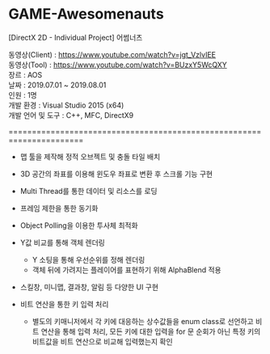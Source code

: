 # GAME-Awesomenauts
[DirectX 2D - Individual Project] 어썸너츠

동영상(Client)    : https://www.youtube.com/watch?v=jgt_VzlvIEE
<br/>동영상(Tool)      : https://www.youtube.com/watch?v=BUzxY5WcQXY
<br/>장르              : AOS
<br/>날짜              : 2019.07.01 ~ 2019.08.01
<br/>인원              : 1명
<br/>개발 환경         : Visual Studio 2015 (x64)
<br/>개발 언어 및 도구  : C++, MFC, DirectX9

======================================================================

* 맵 툴을 제작해 정적 오브젝트 및 충돌 타일 배치

* 3D 공간의 좌표를 이용해 윈도우 좌표로 변환 후 스크롤 기능 구현

* Multi Thread를 통한 데이터 및 리소스를 로딩

* 프레임 제한을 통한 동기화

* Object Polling을 이용한 투사체 최적화

* Y값 비교를 통해 객체 렌더링
  - Y 소팅을 통해 우선순위를 정해 렌더링
  - 객체 뒤에 가려지는 플레이어를 표현하기 위해 AlphaBlend 적용

* 스킬창, 미니맵, 결과창, 알림 등 다양한 UI 구현

* 비트 연산을 통한 키 입력 처리
  - 별도의 키매니저에서 각 키에 대응하는 상수값들을 enum class로 선언하고 비트 연산을 통해 입력 처리, 모든 키에 대한 입력을 for 문 순회가 아닌 특정 키의 비트값을 비트 연산으로 비교해 입력했는지 확인
